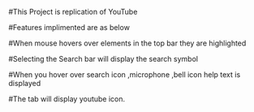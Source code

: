 #This Project is replication of YouTube

#Features implimented are as below

#When mouse hovers over elements in the top bar they are highlighted

#Selecting the Search bar will display the search symbol

#When you hover over search icon ,microphone ,bell icon help text is displayed

#The tab will display youtube icon.

